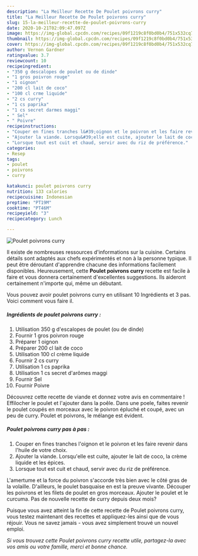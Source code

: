 ```yaml
---
description: "La Meilleur Recette De Poulet poivrons curry"
title: "La Meilleur Recette De Poulet poivrons curry"
slug: 15-la-meilleur-recette-de-poulet-poivrons-curry
date: 2020-10-21T02:09:47.097Z
image: https://img-global.cpcdn.com/recipes/09f1219c8f0bd0b4/751x532cq70/poulet-poivrons-curry-photo-principale-de-la-recette.jpg
thumbnail: https://img-global.cpcdn.com/recipes/09f1219c8f0bd0b4/751x532cq70/poulet-poivrons-curry-photo-principale-de-la-recette.jpg
cover: https://img-global.cpcdn.com/recipes/09f1219c8f0bd0b4/751x532cq70/poulet-poivrons-curry-photo-principale-de-la-recette.jpg
author: Vernon Gardner
ratingvalue: 3.7
reviewcount: 10
recipeingredient:
- "350 g descalopes de poulet ou de dinde"
- "1 gros poivron rouge"
- "1 oignon"
- "200 cl lait de coco"
- "100 cl crme liquide"
- "2 cs curry"
- "1 cs paprika"
- "1 cs secret darmes maggi"
- " Sel"
- " Poivre"
recipeinstructions:
- "Couper en fines tranches l&#39;oignon et le poivron et les faire revenir dans l&#39;huile de votre choix."
- "Ajouter la viande. Lorsqu&#39;elle est cuite, ajouter le lait de coco, la crème liquide et les épices."
- "Lorsque tout est cuit et chaud, servir avec du riz de préférence."
categories:
- Resep
tags:
- poulet
- poivrons
- curry

katakunci: poulet poivrons curry 
nutrition: 133 calories
recipecuisine: Indonesian
preptime: "PT19M"
cooktime: "PT46M"
recipeyield: "3"
recipecategory: Lunch

---
```



![Poulet poivrons curry](https://img-global.cpcdn.com/recipes/09f1219c8f0bd0b4/751x532cq70/poulet-poivrons-curry-photo-principale-de-la-recette.jpg)

Il existe de nombreuses ressources d'informations sur la cuisine. Certains détails sont adaptés aux chefs expérimentés et non à la personne typique. Il peut être déroutant d'apprendre chacune des informations facilement disponibles. Heureusement, cette <strong> Poulet poivrons curry </strong> recette est facile à faire et vous donnera certainement d'excellentes suggestions. Ils aideront certainement n'importe qui, même un débutant.

<!--inarticleads1-->

Vous pouvez avoir poulet poivrons curry en utilisant 10 Ingrédients et 3 pas. Voici comment vous faire il.

##### Ingrédients de poulet poivrons curry :

1. Utilisation 350 g d&#39;escalopes de poulet (ou de dinde)
1. Fournir 1 gros poivron rouge
1. Préparer 1 oignon
1. Préparer 200 cl lait de coco
1. Utilisation 100 cl crème liquide
1. Fournir 2 cs curry
1. Utilisation 1 cs paprika
1. Utilisation 1 cs secret d&#39;arômes maggi
1. Fournir  Sel
1. Fournir  Poivre


Découvrez cette recette de viande et donnez votre avis en commentaire ! Effilocher le poulet et l&#39;ajouter dans la poêle. Dans une poele, faites revenir le poulet coupés en morceaux avec le poivron épluché et coupé, avec un peu de curry. Poulet et poivrons, le mélange est évident. 

<!--inarticleads2-->

##### Poulet poivrons curry pas à pas :

1. Couper en fines tranches l&#39;oignon et le poivron et les faire revenir dans l&#39;huile de votre choix.
1. Ajouter la viande. Lorsqu&#39;elle est cuite, ajouter le lait de coco, la crème liquide et les épices.
1. Lorsque tout est cuit et chaud, servir avec du riz de préférence.


L&#39;amertume et la force du poivron s&#39;accorde très bien avec le côté gras de la volaille. D&#39;ailleurs, le poulet basquaise en est la preuve vivante. Découper les poivrons et les filets de poulet en gros morceaux. Ajouter le poulet et le curcuma. Pas de nouvelle recette de curry depuis deux mois? 

<!--inarticleads1-->

<p>
Puisque vous avez atteint la fin de cette recette de Poulet poivrons curry, vous testez maintenant des recettes et appliquez-les ainsi que de vous réjouir. Vous ne savez jamais - vous avez simplement trouvé un nouvel emploi.
</p>

<p>
<i>Si vous trouvez cette Poulet poivrons curry recette utile, partagez-la avec vos amis ou votre famille, merci et bonne chance.</i>
</p>
